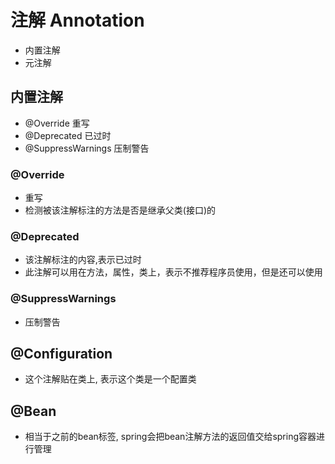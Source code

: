 # 注解 Annotation
- 内置注解
- 元注解

## 内置注解
- @Override 重写
- @Deprecated 已过时
- @SuppressWarnings 压制警告

### @Override
- 重写
- 检测被该注解标注的方法是否是继承父类(接口)的

### @Deprecated
- 该注解标注的内容,表示已过时
- 此注解可以用在方法，属性，类上，表示不推荐程序员使用，但是还可以使用

### @SuppressWarnings
- 压制警告

## @Configuration
- 这个注解贴在类上, 表示这个类是一个配置类

## @Bean
- 相当于之前的bean标签, spring会把bean注解方法的返回值交给spring容器进行管理